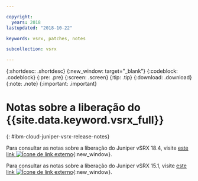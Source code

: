 ```yaml
---

copyright:
  years: 2018
lastupdated: "2018-10-22"

keywords: vsrx, patches, notes

subcollection: vsrx

---
```


{:shortdesc: .shortdesc}
{:new_window: target="_blank"}
{:codeblock: .codeblock}
{:pre: .pre}
{:screen: .screen}
{:tip: .tip}
{:download: .download}
{:note: .note}
{:important: .important}

# Notas sobre a liberação do {{site.data.keyword.vsrx_full}}
{: #ibm-cloud-juniper-vsrx-release-notes}

Para consultar as notas sobre a liberação do Juniper vSRX 18.4, visite [este link ![Ícone de link externo](../../icons/launch-glyph.svg "Ícone de link externo")](https://www.juniper.net/documentation/en_US/vsrx/information-products/topic-collections/release-notes/18.4/index.html){:new_window}.

Para consultar as notas sobre a liberação do Juniper vSRX 15.1, visite [este link ![Ícone de link externo](../../icons/launch-glyph.svg "Ícone de link externo")](https://www.juniper.net/documentation/en_US/vsrx/information-products/topic-collections/release-notes/15.1x49/vsrx-release-notes-15.1x49-d120.pdf){:new_window}.
